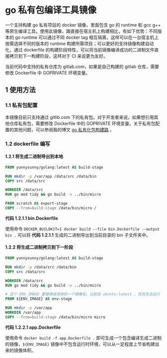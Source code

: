 # go 私有包编译工具镜像

一个支持构建 go 私有项目的 docker 镜像，里面包含 go 的 runtime 和 gcc g++ 等原生编译工具。使用此镜像，跟直接在宿主机上构建相比，有如下优势：不同版本的 go runtime 可以通过不同 docker tag 相互隔离，这样可以在一台宿主机上按需选择不同的版本的 runtime 构建所需项目；可以更好的支持镜像构建自动化，通过 dockerfile 的构建阶段特性，可以将当前镜像编译成功的二进制文件直接拷贝到下一构建阶段，这样对于 CI 来说更为友好。

当前代码中支持的私有仓库为 gitlab.com，如果是自己构建的 gitlab 仓库，需要修改 Dockerfile 中 GOPRIVATE 环境变量。

## 1 使用方法

### 1.1 私有包配置

本镜像目前只支持通过 gitlib.com 下的私有包。对于开发者来说，如果想引用其他仓库私有包，需要修改 Dockerfile 中的 GOPRIVATE 环境变量。关于私有包配置的其他问题，可以参阅我的博文 [go 私有化包构建路](https://blog.whyun.com/posts/go-private-package/) 。

### 1.2 dockerfile 编写

#### 1.2.1 将生成二进制导出到本地

```dockerfile
FROM yunnysunny/golang:latest AS build-stage

RUN mkdir -p /var/app /data/src /data/bin
COPY src /data/src

WORKDIR /data/src
RUN go mod tidy && go build -o ../bin/micro

FROM scratch AS export-stage
COPY --from=build-stage /data/bin/micro /
```

**代码 1.2.1.1 bin.Dockerfile**

使用命令 `DOCKER_BUILDKIT=1 docker build --file bin.Dockerfile --output bin .` 可以将 **代码 1.2.1.1** 生成的二进制导出到当前目录的 bin 子文件夹中。


#### 1.2.2 将生成二进制拷贝到下一阶段


```dockerfile
FROM yunnysunny/golang:latest AS build-stage

RUN mkdir -p /data/src /data/bin
COPY src /data/src

WORKDIR /data/src
RUN go mod tidy && go build -o ../bin/micro

# 这个 ENV_IMAGE 要替换成具体的一个镜像名，比如说 ubuntu:latest ，否则无法运行
FROM ${ENV_IMAGE} AS env-stage

RUN mkdir -p /var/app
WORKDIR /var/app
COPY --from=build-stage /data/bin/micro micro
```

**代码 1.2.2.1 app.Dockerfile**

使用命令 `docker build -f app.Dockerfile .` 即可生成一个包含编译生成二进制的镜像，`${ENV_IMAGE}` 镜像中不包含运行时环境，可以从一定程度上节省构建出来的镜像体积。 


